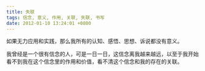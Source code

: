 ```yaml
---
title: 失联
tags: 信念, 意义, 作用, 关联, 失联, 书写
date: 2012-01-10 13:24:01 +0800
---
```



如果无力应用和实践，那么我所有的认知、感悟、思想、诉说都没有意义。

我曾经是一个很有信念的人，可是一日一日，这信念离我越来越远，以至于我开始看不到我在这个信念里的作用和价值，看不清这个信念和我的存在的关联。


